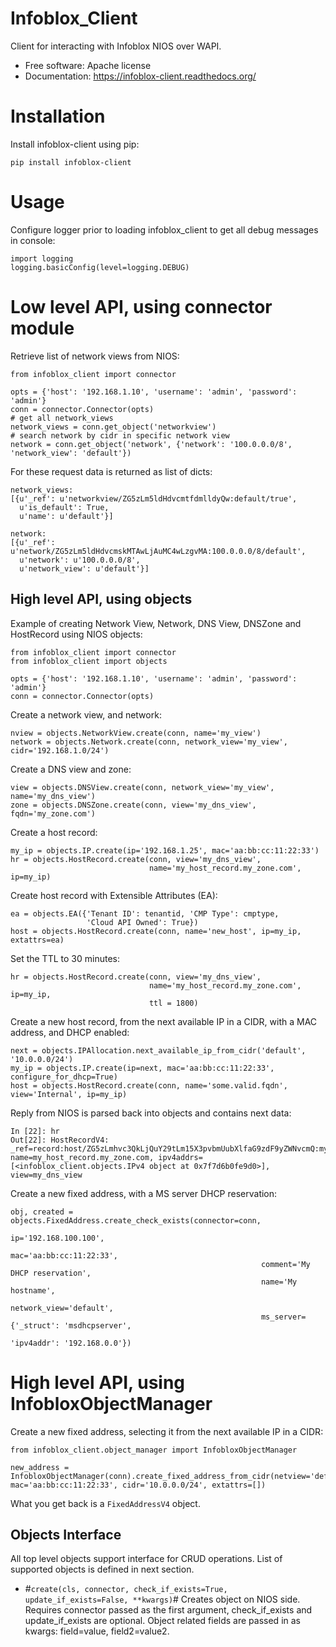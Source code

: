 # Infoblox_Client
Client for interacting with Infoblox NIOS over WAPI.
  - Free software: Apache license
  - Documentation: https://infoblox-client.readthedocs.org/
  
 # Installation
Install infoblox-client using pip:
```
pip install infoblox-client
```

# Usage
Configure logger prior to loading infoblox_client to get all debug messages in console:
```
import logging
logging.basicConfig(level=logging.DEBUG)
```

# Low level API, using connector module
Retrieve list of network views from NIOS:
```
from infoblox_client import connector

opts = {'host': '192.168.1.10', 'username': 'admin', 'password': 'admin'}
conn = connector.Connector(opts)
# get all network_views
network_views = conn.get_object('networkview')
# search network by cidr in specific network view
network = conn.get_object('network', {'network': '100.0.0.0/8', 'network_view': 'default'})
```
For these request data is returned as list of dicts:
```
network_views:
[{u'_ref': u'networkview/ZG5zLm5ldHdvcmtfdmlldyQw:default/true',
  u'is_default': True,
  u'name': u'default'}]

network:
[{u'_ref': u'network/ZG5zLm5ldHdvcmskMTAwLjAuMC4wLzgvMA:100.0.0.0/8/default',
  u'network': u'100.0.0.0/8',
  u'network_view': u'default'}]
```
## High level API, using objects
Example of creating Network View, Network, DNS View, DNSZone and HostRecord using NIOS objects:
```
from infoblox_client import connector
from infoblox_client import objects

opts = {'host': '192.168.1.10', 'username': 'admin', 'password': 'admin'}
conn = connector.Connector(opts)
```

Create a network view, and network:
```
nview = objects.NetworkView.create(conn, name='my_view')
network = objects.Network.create(conn, network_view='my_view', cidr='192.168.1.0/24')
```

Create a DNS view and zone:
```
view = objects.DNSView.create(conn, network_view='my_view', name='my_dns_view')
zone = objects.DNSZone.create(conn, view='my_dns_view', fqdn='my_zone.com')
```
Create a host record:
```
my_ip = objects.IP.create(ip='192.168.1.25', mac='aa:bb:cc:11:22:33')
hr = objects.HostRecord.create(conn, view='my_dns_view',
                               name='my_host_record.my_zone.com', ip=my_ip)
```

Create host record with Extensible Attributes (EA):
```
ea = objects.EA({'Tenant ID': tenantid, 'CMP Type': cmptype,
                 'Cloud API Owned': True})
host = objects.HostRecord.create(conn, name='new_host', ip=my_ip, extattrs=ea)
```

Set the TTL to 30 minutes:
```
hr = objects.HostRecord.create(conn, view='my_dns_view',
                               name='my_host_record.my_zone.com', ip=my_ip,
                               ttl = 1800)
```                               

Create a new host record, from the next available IP in a CIDR, with a MAC address, and DHCP enabled:
```
next = objects.IPAllocation.next_available_ip_from_cidr('default', '10.0.0.0/24')
my_ip = objects.IP.create(ip=next, mac='aa:bb:cc:11:22:33', configure_for_dhcp=True)
host = objects.HostRecord.create(conn, name='some.valid.fqdn', view='Internal', ip=my_ip)
```

Reply from NIOS is parsed back into objects and contains next data:
```
In [22]: hr
Out[22]: HostRecordV4: _ref=record:host/ZG5zLmhvc3QkLjQuY29tLm15X3pvbmUubXlfaG9zdF9yZWNvcmQ:my_host_record.my_zone.com/my_dns_view, name=my_host_record.my_zone.com, ipv4addrs=[<infoblox_client.objects.IPv4 object at 0x7f7d6b0fe9d0>], view=my_dns_view
```

Create a new fixed address, with a MS server DHCP reservation:
```
obj, created = objects.FixedAddress.create_check_exists(connector=conn,
                                                        ip='192.168.100.100',
                                                        mac='aa:bb:cc:11:22:33',
                                                        comment='My DHCP reservation',
                                                        name='My hostname',
                                                        network_view='default',
                                                        ms_server={'_struct': 'msdhcpserver',
                                                                   'ipv4addr': '192.168.0.0'})
```

# High level API, using InfobloxObjectManager
Create a new fixed address, selecting it from the next available IP in a CIDR:
```
from infoblox_client.object_manager import InfobloxObjectManager

new_address = InfobloxObjectManager(conn).create_fixed_address_from_cidr(netview='default', mac='aa:bb:cc:11:22:33', cidr='10.0.0.0/24', extattrs=[])

```
What you get back is a ```FixedAddressV4``` object.

## Objects Interface
All top level objects support interface for CRUD operations. List of supported objects is defined in next section.

- #```create(cls, connector, check_if_exists=True, update_if_exists=False, **kwargs)```#
Creates object on NIOS side. Requires connector passed as the first argument, check_if_exists and update_if_exists are optional. Object related fields are passed in as kwargs: field=value, field2=value2.

